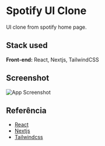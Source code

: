 
# Spotify UI Clone
UI clone from spotify home page.


## Stack used

**Front-end:** React, Nextjs, TailwindCSS



## Screenshot

![App Screenshot](https://www.old.mfdev.com.br/wp-content/uploads/2023/04/spotify-1024x513.png)


## Referência

 - [React](https://react.dev/)
 - [Nextjs](https://nextjs.org/docs/getting-started)
 - [Tailwindcss](https://tailwindcss.com/)

